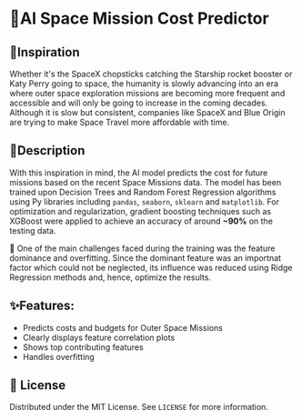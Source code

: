 # 🚀AI Space Mission Cost Predictor

## 🌌Inspiration

Whether it's the SpaceX chopsticks catching the Starship rocket booster or Katy Perry going to space, the humanity is slowly advancing into an era where outer space exploration missions are becoming more frequent and accessible and will only be going to increase in the coming decades. Although it is slow but  consistent, companies like SpaceX and Blue Origin are trying to make Space Travel more affordable with time. 

## 📝Description

With this inspiration in mind, the AI model predicts the cost for future missions based on the recent Space Missions data. The model has been trained upon Decision Trees and Random Forest Regression algorithms using Py libraries including `pandas`, `seaborn`, `sklearn` and `matplotlib`. For optimization and regularization, gradient boosting techniques such as XGBoost were applied to achieve an accuracy of around **~90%** on the testing data. 

🎯 One of the main challenges faced during the training was the feature dominance and overfitting. Since the dominant feature was an importnat factor which could not be neglected, its influence was reduced using Ridge Regression methods and, hence, optimize the results.

## ✨Features:

- Predicts costs and budgets for Outer Space Missions
- Clearly displays feature correlation plots
- Shows top contributing features
- Handles overfitting

## 📜 License

Distributed under the MIT License. See `LICENSE` for more information.
